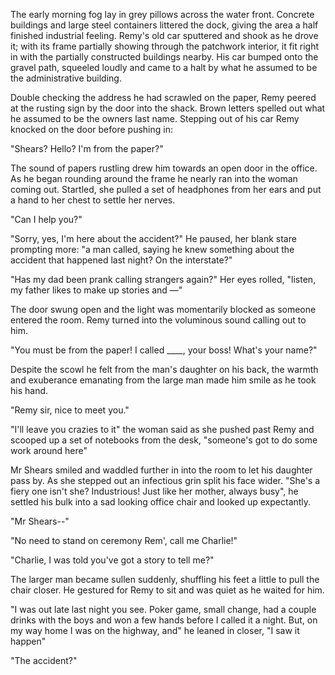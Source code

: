 The early morning fog lay in grey pillows across the water front.
Concrete buildings and large steel containers littered the dock, giving
the area a half finished industrial feeling. Remy's old car sputtered
and shook as he drove it; with its frame partially showing through the
patchwork interior, it fit right in with the partially constructed
buildings nearby. His car bumped onto the gravel path, squeeled loudly
and came to a halt by what he assumed to be the administrative building.

Double checking the address he had scrawled on the paper, Remy peered at
the rusting sign by the door into the shack. Brown letters spelled out
what he assumed to be the owners last name. Stepping out of his car Remy
knocked on the door before pushing in:

"Shears? Hello? I'm from the paper?"

The sound of papers rustling drew him towards an open door in the
office. As he began rounding around the frame he nearly ran into the
woman coming out. Startled, she pulled a set of headphones from her ears
and put a hand to her chest to settle her nerves.

"Can I help you?"

"Sorry, yes, I'm here about the accident?" He paused, her blank stare
prompting more: "a man called, saying he knew something about the
accident that happened last night? On the interstate?"

"Has my dad been prank calling strangers again?" Her eyes rolled,
"listen, my father likes to make up stories and —"

The door swung open and the light was momentarily blocked as someone
entered the room. Remy turned into the voluminous sound calling out to
him.

"You must be from the paper! I called ____, your boss! What's your
name?"

Despite the scowl he felt from the man's daughter on his back, the
warmth and exuberance emanating from the large man made him smile as he
took his hand.

"Remy sir, nice to meet you."

"I'll leave you crazies to it" the woman said as she pushed past Remy
and scooped up a set of notebooks from the desk, "someone's got to do
some work around here"

Mr Shears smiled and waddled further in into the room to let his
daughter pass by. As she stepped out an infectious grin split his face
wider. "She's a fiery one isn't she? Industrious! Just like her mother,
always busy", he settled his bulk into a sad looking office chair and
looked up expectantly.

"Mr Shears--"

"No need to stand on ceremony Rem', call me Charlie!"

"Charlie, I was told you've got a story to tell me?"

The larger man became sullen suddenly, shuffling his feet a little to
pull the chair closer. He gestured for Remy to sit and was quiet as he
waited for him.

"I was out late last night you see. Poker game, small change, had a
couple drinks with the boys and won a few hands before I called it a
night. But, on my way home I was on the highway, and" he leaned in
closer, "I saw it happen"

"The accident?"

